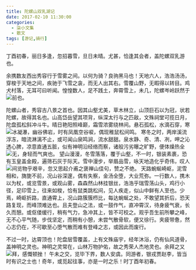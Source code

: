 ```yaml
---
title: 陀螺山双乳湖记
date: 2017-02-10 11:30:00
categories:
  - 柒小文集
  - 散文
tags: [游记,骑行]
---
```

丁酉初春，丽日多逢，忽招暮雪，旦日未晴。尤甚，恰逢其会者，盖陀螺双乳游也。

余携数友西出秀容行于雪雾之间。以何为骑？良驹黑马也！天地六人，浩浩汤汤，穿梭于天地之间，疾驰于飞雪之衾，而无人出其右。雪覆山野，无暇得以转目。鸡犬村落，无耳可曰听闻。惶惶数人，足不践土，奔霄雪上，未几，陀螺岑岭跃然于前也。
<img src="/imgs/1501057985451.jpeg" style="float:left;">

<!-- more -->

陀螺山者，秀容古八景之首也。因其山壑尤美，草木林立，山顶巨石以为冠，状若陀螺，故得其名也。山高岱岳望其项背，纵深太行与之匹敌，文殊祠堂可揽日月，陀盘孤松斜冲斗牛。晴日艳阳照峰巅，霜雪浓雾绕林间。悬石孤松，水滴石穿，寒冰凝瀑，幽谷佛岩，时有凤凰空谷唳，偶现稚鼠松间鸣。
<img src="/imgs/1501057999915.jpeg" style="float:left;">
寒冬之时，两岸溪流浮冻，暗流淋漓不止，或可闻山泉鸣涧，流水甜甜。泉水静、奇、清、冽，呷之沁透心脾，凉意直通五脏，似有神明沿经络而察，诸般污劣曝之旷野，便体燥热全无，身轻而气爽也。
<img src="/imgs/1501058008651.jpeg" style="float:left;">
望山漫漫，冬雪落落，覆于山壑，不一时，银装素裹，恐有玉皇盖金殿，遍筛石灰于际天。雪中漫步，举眉品雪，咏天地造化乎奇伟，叹人间览物乎艰辛，忽又思起介甫之褒禅山佳句，赞之不绝。
<img src="/imgs/1501058023275.jpeg" style="float:left;">
天路蜿蜒崎岖，泥雪相和，旖旎不前，况山谷深邃，偶有失察，金汤全堕，大业荒弥。一行数人，携木以为杖，或览雪景，或观山雾，森森然山林挂银丝，浩浩乎瑞雪荡山头，鸡行小径，足印雪上，往来如梭，恰有鼠类跳松间，见人疾走，似山中鲜有人至也。少焉，崎岖折路，直通霄上，况山路簇簇栉比，每达蜿蜒之处，不敢望其折后，恐天路复现，而峰顶难达也。且夫登山之法，或一鼓作气，直冲霄汉，待身疲气衰，长久而憩。或伛偻缓行，稍有气力，急冲其上，皆不可校之。观乎吾生前所攀之峰，无不心平气随，步伐坚定，而稍有小憩，未尝气散骨软，便又徐行。夹疲带惫，然心志仍在，不可歇至心堕气散而难有登峰之志，或因此而废行。

不过一时，达霄顶也！陀盘层雪覆盖，上有文殊庙宇，经年沐浴，仍有仙风道骨，盖神明之灵也。神明之灵常在，山林万物护佑，故之秀荣人杰地灵也。余拜之又拜，感慨顿挫！
<img src="/imgs/1501058036315.jpeg" style="float:left;">
午未之交，览毕下界，数人安虞。同游者，银戎贾赵李，皆当时有识之士也！奇年，或觅起往事，亦是一时之乐！时丁酉年初春。